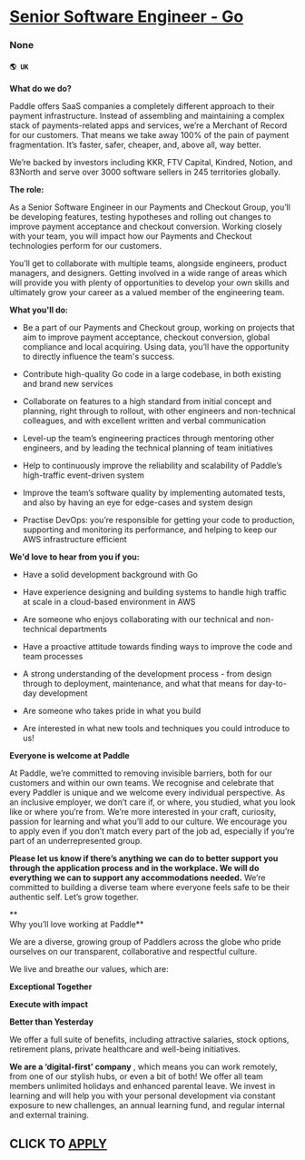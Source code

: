# [Senior Software Engineer - Go](https://www.remotewlb.com/apply/senior-software-engineer-go-137154)  
### None  
#### `🌎 UK`  

**What do we do?**

Paddle offers SaaS companies a completely different approach to their payment infrastructure. Instead of assembling and maintaining a complex stack of payments-related apps and services, we’re a Merchant of Record for our customers. That means we take away 100% of the pain of payment fragmentation. It’s faster, safer, cheaper, and, above all, way better.

We’re backed by investors including KKR, FTV Capital, Kindred, Notion, and 83North and serve over 3000 software sellers in 245 territories globally.

**The role:**

As a Senior Software Engineer in our Payments and Checkout Group, you’ll be developing features, testing hypotheses and rolling out changes to improve payment acceptance and checkout conversion. Working closely with your team, you will impact how our Payments and Checkout technologies perform for our customers.

  
You’ll get to collaborate with multiple teams, alongside engineers, product managers, and designers. Getting involved in a wide range of areas which will provide you with plenty of opportunities to develop your own skills and ultimately grow your career as a valued member of the engineering team.

 **What you'll do:**

  * Be a part of our Payments and Checkout group, working on projects that aim to improve payment acceptance, checkout conversion, global compliance and local acquiring. Using data, you’ll have the opportunity to directly influence the team's success.

  * Contribute high-quality Go code in a large codebase, in both existing and brand new services

  * Collaborate on features to a high standard from initial concept and planning, right through to rollout, with other engineers and non-technical colleagues, and with excellent written and verbal communication

  * Level-up the team’s engineering practices through mentoring other engineers, and by leading the technical planning of team initiatives

  * Help to continuously improve the reliability and scalability of Paddle’s high-traffic event-driven system

  * Improve the team’s software quality by implementing automated tests, and also by having an eye for edge-cases and system design

  * Practise DevOps: you’re responsible for getting your code to production, supporting and monitoring its performance, and helping to keep our AWS infrastructure efficient

 **We'd love to hear from you if you:**

  * Have a solid development background with Go

  * Have experience designing and building systems to handle high traffic at scale in a cloud-based environment in AWS

  * Are someone who enjoys collaborating with our technical and non-technical departments

  * Have a proactive attitude towards finding ways to improve the code and team processes

  * A strong understanding of the development process - from design through to deployment, maintenance, and what that means for day-to-day development

  * Are someone who takes pride in what you build

  * Are interested in what new tools and techniques you could introduce to us!

 **Everyone is welcome at Paddle**

At Paddle, we’re committed to removing invisible barriers, both for our customers and within our own teams. We recognise and celebrate that every Paddler is unique and we welcome every individual perspective. As an inclusive employer, we don’t care if, or where, you studied, what you look like or where you’re from. We’re more interested in your craft, curiosity, passion for learning and what you’ll add to our culture. We encourage you to apply even if you don’t match every part of the job ad, especially if you’re part of an underrepresented group.  
  
**Please let us know if there’s anything we can do to better support you through the application process and in the workplace. We will do everything we can to support any accommodations needed.** We’re committed to building a diverse team where everyone feels safe to be their authentic self. Let’s grow together.

**  
Why you’ll love working at Paddle**

We are a diverse, growing group of Paddlers across the globe who pride ourselves on our transparent, collaborative and respectful culture.

We live and breathe our values, which are:

 **Exceptional Together**

 **Execute with impact**

 **Better than Yesterday**

We offer a full suite of benefits, including attractive salaries, stock options, retirement plans, private healthcare and well-being initiatives.

**We are a ‘digital-first’ company** , which means you can work remotely, from one of our stylish hubs, or even a bit of both! We offer all team members unlimited holidays and enhanced parental leave. We invest in learning and will help you with your personal development via constant exposure to new challenges, an annual learning fund, and regular internal and external training.

  
## CLICK TO [APPLY](https://www.remotewlb.com/apply/senior-software-engineer-go-137154)


